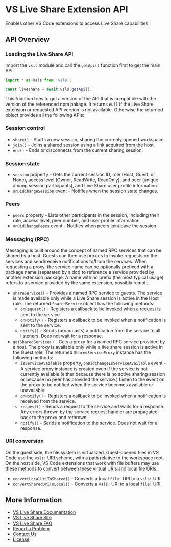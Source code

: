 # VS Live Share Extension API

Enables other VS Code extensions to access Live Share capabilities.

## API Overview

### Loading the Live Share API

Import the `vsls` module and call the `getApi()` function first to get the main API.

```JavaScript
import * as vsls from 'vsls';

const liveshare = await vsls.getApi();
```
This function tries to get a version of the API that is compatible with the version of the referenced npm pakage. It returns `null` if the Live Share extension or requested API version is not available. Otherwise the returned object provides all the following APIs:

### Session control
 - `share()` - Starts a new session, sharing the currenly opened workspace.
 - `join()` - Joins a shared session using a link acquired from the host.
 - `end()` - Ends or disconnects from the current sharing session.

### Session state
 - `session` property - Gets the current session ID, role (Host, Guest, or None), access level (Owner, ReadWrite, ReadOnly), and peer (unique among session participants), and Live Share user profile information.
 - `onDidChangeSession` event - Notifies when the session state changes.

### Peers
 - `peers` property - Lists other participants in the session, including their role, access level, peer number, and user profile information.
 - `onDidChangePeers` event - Notifies when peers join/leave the session.

### Messaging (RPC)
Messaging is built around the concept of named RPC services that can be shared by a host. Guests can then use proxies to invoke requests on the services and send/receive notifications to/from the services. When requesting a proxy, the service name can be optionally prefixed with a package name (separated by a dot) to reference a service provided by another extension package. A name with no prefix (the most typical usage) refers to a service provided by the same extension, possibly remote.

 - `shareService()` - Provides a named RPC service to guests. The service is made available only while a Live Share session is active in the Host role. The returned `SharedService` object has the following methods:
   - `onRequest()` - Registers a callback to be invoked when a request is sent to the service.
   - `onNotify()` - Registers a callback to be invoked when a notification is sent to the service.
   - `notify()` - Sends (broadcasts) a notification from the service to all listeners. Does not wait for a response.
 - `getSharedService()` -  Gets a proxy for a named RPC service provided by a host. The proxy is available only while a live share session is active in the Guest role. The returned `SharedServiceProxy` instance has the following methods:
   - `isServiceAvailable` property, `onDidChangeIsServiceAvailable` event - A service proxy instance is created even if the service is not currently available (either because there is no active sharing session or because no peer has provided the service.) Listen to the event on the proxy to be notified when the service becomes available or unavailable.
   - `onNotify()` - Registers a callback to be invoked when a notification is received from the service.
   - `request()` - Sends a request to the service and waits for a response. Any errors thrown by the service request handler are propagated back to the proxy and rethrown.
   - `notify()` - Sends a notification to the service. Does not wait for a response.

### URI conversion
On the guest side, the file system is virtualized. Guest-opened files in VS Code use the `vsls:` URI scheme, with a path relative to the workspace root. On the host side, VS Code extensions that work with file buffers may use these methods to convert between these virtual URIs and local file URIs.

 - `convertLocalUriToShared()` - Converts a local `file:` URI to a `vsls:` URI.
 - `convertSharedUriToLocal()` - Converts a `vsls:` URI to a local `file:` URI.

## More Information

- [VS Live Share Documentation](https://aka.ms/vsls-docs)
- [VS Live Share Site](https://aka.ms/vsls)
- [VS Live Share FAQ](https://aka.ms/vsls-faq)
- [Report a Problem](https://aka.ms/vsls-problem)
- [Contact Us](https://aka.ms/vsls-support)
- [License](https://aka.ms/vsls-license)
